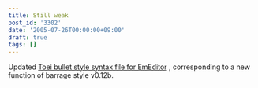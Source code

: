 ```yaml
---
title: Still weak
post_id: '3302'
date: '2005-07-26T00:00:00+09:00'
draft: true
tags: []
---
```


Updated [Toei bullet style syntax file for EmEditor](https://danmaq.com/emeditor-danmakufu) , corresponding to a new function of barrage style v0.12b.
